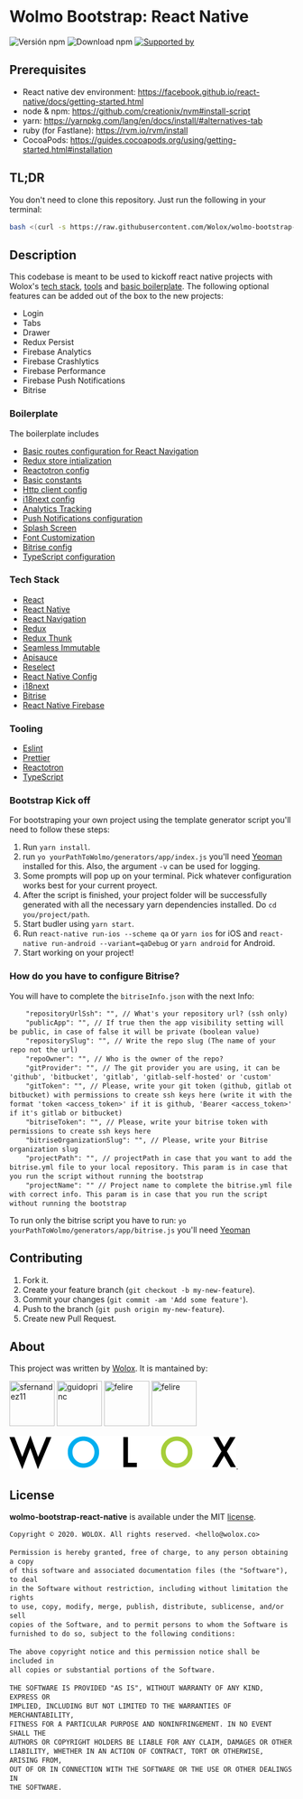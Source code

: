 # Wolmo Bootstrap: React Native

![Versión npm](https://img.shields.io/npm/v/generator-wolmo-bootstrap-rn.svg?color=68d5f7)
![Download npm](https://img.shields.io/npm/dw/generator-wolmo-bootstrap-rn.svg?color=7551bb)
[![Supported by](https://img.shields.io/badge/supported%20by-Wolox.💗-blue.svg)](https://www.wolox.com.ar)

## Prerequisites

- React native dev environment: https://facebook.github.io/react-native/docs/getting-started.html
- node & npm: https://github.com/creationix/nvm#install-script
- yarn: https://yarnpkg.com/lang/en/docs/install/#alternatives-tab
- ruby (for Fastlane): https://rvm.io/rvm/install
- CocoaPods: https://guides.cocoapods.org/using/getting-started.html#installation

## TL;DR

You don't need to clone this repository. Just run the following in your terminal:

```bash
bash <(curl -s https://raw.githubusercontent.com/Wolox/wolmo-bootstrap-react-native/master/run.sh)
```

## Description

This codebase is meant to be used to kickoff react native projects with Wolox's [tech stack](#tech-stack), [tools](#tooling) and [basic boilerplate](#boilerplate).
The following optional features can be added out of the box to the new projects:

- Login
- Tabs
- Drawer
- Redux Persist
- Firebase Analytics
- Firebase Crashlytics
- Firebase Performance
- Firebase Push Notifications
- Bitrise

### Boilerplate

The boilerplate includes

- [Basic routes configuration for React Navigation](/generators/app/templates/src/app/components/AppNavigator/navigator.ejs)
- [Redux store intialization](/generators/app/templates/src/redux/store.ejs)
- [Reactotron config](/generators/app/templates/src/config/reactotronConfig.ejs)
- [Basic constants](/generators/app/templates/src/constants)
- [Http client config](/generators/app/templates/src/config/api.js)
- [i18next config](/generators/app/templates/src/config/i18n.js)
- [Analytics Tracking](/generators/app/templates/src/redux/middlewares/analyticsMiddleware.js)
- [Push Notifications configuration](/generators/app/templates/src/config/pushNotifications.js)
- [Splash Screen](/generators/app/tasks/appSetup/splashScreenSetup.js)
- [Font Customization](/generators/app/templates/src/config/fonts.js)
- [Bitrise config](/generators/app/tasks/createBitriseApp.js)
- [TypeScript configuration](/generators/app/templates/tsconfig.json)

### Tech Stack

- [React](https://facebook.github.io/react/)
- [React Native](https://facebook.github.io/react-native/)
- [React Navigation](https://reactnavigation.org/)
- [Redux](http://redux.js.org/)
- [Redux Thunk](https://github.com/gaearon/redux-thunk)
- [Seamless Immutable](https://github.com/rtfeldman/seamless-immutable)
- [Apisauce](https://github.com/skellock/apisauce)
- [Reselect](https://github.com/reactjs/reselect)
- [React Native Config](https://github.com/luggit/react-native-config)
- [i18next](https://www.i18next.com/)
- [Bitrise](https://devcenter.bitrise.io/)
- [React Native Firebase](https://invertase.io/oss/react-native-firebase)

### Tooling

- [Eslint](http://eslint.org/)
- [Prettier](https://github.com/prettier/prettier)
- [Reactotron](https://github.com/infinitered/reactotron)
- [TypeScript](https://www.typescriptlang.org/)

### Bootstrap Kick off

For bootstraping your own project using the template generator script you'll need to follow these steps:

1. Run `yarn install`.
2. run `yo yourPathToWolmo/generators/app/index.js` you'll need [Yeoman](https://yeoman.io/learning/index.html) installed for this. Also, the argument `-v` can be used for logging.
3. Some prompts will pop up on your terminal. Pick whatever configuration works best for your current proyect.
4. After the script is finished, your project folder will be successfully generated with all the necessary yarn dependencies installed. Do `cd you/project/path`.
5. Start budler using `yarn start`.
6. Run `react-native run-ios --scheme qa` or `yarn ios` for iOS and `react-native run-android --variant=qaDebug` or `yarn android` for Android.
7. Start working on your project!

### How do you have to configure Bitrise?

You will have to complete the `bitriseInfo.json` with the next Info:

```
    "repositoryUrlSsh": "", // What's your repository url? (ssh only)
    "publicApp": "", // If true then the app visibility setting will be public, in case of false it will be private (boolean value)
    "repositorySlug": "", // Write the repo slug (The name of your repo not the url)
    "repoOwner": "", // Who is the owner of the repo?
    "gitProvider": "", // The git provider you are using, it can be 'github', 'bitbucket', 'gitlab', 'gitlab-self-hosted' or 'custom'
    "gitToken": "", // Please, write your git token (github, gitlab ot bitbucket) with permissions to create ssh keys here (write it with the format 'token <access_token>' if it is github, 'Bearer <access_token>' if it's gitlab or bitbucket)
    "bitriseToken": "", // Please, write your bitrise token with permissions to create ssh keys here
    "bitriseOrganizationSlug": "", // Please, write your Bitrise organization slug
    "projectPath": "", // projectPath in case that you want to add the bitrise.yml file to your local repository. This param is in case that you run the script without running the bootstrap
    "projectName": "" // Project name to complete the bitrise.yml file with correct info. This param is in case that you run the script without running the bootstrap
```

To run only the bitrise script you have to run: `yo yourPathToWolmo/generators/app/bitrise.js` you'll need [Yeoman](https://yeoman.io/learning/index.html)

## Contributing

1. Fork it.
2. Create your feature branch (`git checkout -b my-new-feature`).
3. Commit your changes (`git commit -am 'Add some feature'`).
4. Push to the branch (`git push origin my-new-feature`).
5. Create new Pull Request.

## About

This project was written by [Wolox](http://www.wolox.com.ar). It is mantained by:

<a href="https://github.com/sfernandez11"><img src="https://avatars3.githubusercontent.com/u/8583214?s=460&v=4" title="sfernandez11" width="80" height="80"></a>
<a href="https://github.com/guidoprinc"><img src="https://avatars3.githubusercontent.com/u/28304582?s=460&v=4" title="guidoprinc" width="80" height="80"></a>
<a href="https://github.com/felire"><img src="https://avatars3.githubusercontent.com/u/11776795?s=460&v=4" title="felire" width="80" height="80"></a>
<a href="https://github.com/ignaciosantise"><img src="https://avatars3.githubusercontent.com/u/25931366?s=460&v=4" title="felire" width="80" height="80"></a>

![Wolox](https://raw.githubusercontent.com/Wolox/press-kit/master/logos/logo_banner.png).

## License

**wolmo-bootstrap-react-native** is available under the MIT [license](LICENSE).

    Copyright © 2020. WOLOX. All rights reserved. <hello@wolox.co>

    Permission is hereby granted, free of charge, to any person obtaining a copy
    of this software and associated documentation files (the "Software"), to deal
    in the Software without restriction, including without limitation the rights
    to use, copy, modify, merge, publish, distribute, sublicense, and/or sell
    copies of the Software, and to permit persons to whom the Software is
    furnished to do so, subject to the following conditions:

    The above copyright notice and this permission notice shall be included in
    all copies or substantial portions of the Software.

    THE SOFTWARE IS PROVIDED "AS IS", WITHOUT WARRANTY OF ANY KIND, EXPRESS OR
    IMPLIED, INCLUDING BUT NOT LIMITED TO THE WARRANTIES OF MERCHANTABILITY,
    FITNESS FOR A PARTICULAR PURPOSE AND NONINFRINGEMENT. IN NO EVENT SHALL THE
    AUTHORS OR COPYRIGHT HOLDERS BE LIABLE FOR ANY CLAIM, DAMAGES OR OTHER
    LIABILITY, WHETHER IN AN ACTION OF CONTRACT, TORT OR OTHERWISE, ARISING FROM,
    OUT OF OR IN CONNECTION WITH THE SOFTWARE OR THE USE OR OTHER DEALINGS IN
    THE SOFTWARE.
